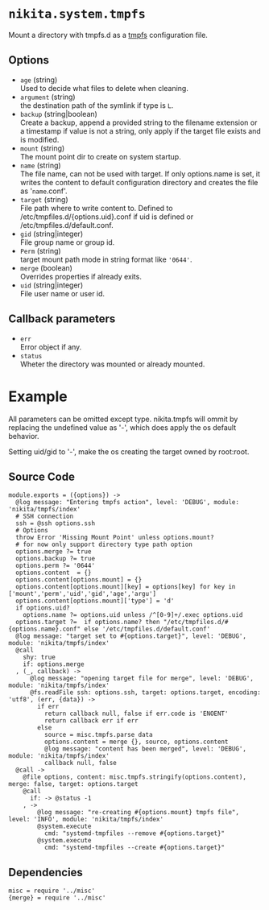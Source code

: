 
# `nikita.system.tmpfs`

Mount a directory with tmpfs.d as a [tmpfs](https://www.freedesktop.org/software/systemd/man/tmpfiles.d.html) configuration file.

## Options

* `age` (string)   
  Used to decide what files to delete when cleaning.
* `argument` (string)   
  the destination path of the symlink if type is `L`.
* `backup` (string|boolean)   
  Create a backup, append a provided string to the filename extension or a
  timestamp if value is not a string, only apply if the target file exists and
  is modified.
* `mount` (string)   
  The mount point dir to create on system startup.
* `name` (string)   
  The file name, can not be used with target. If only options.name is set, it
  writes the content to default configuration directory and creates the file 
  as '`name`.conf'.
* `target` (string)   
  File path where to write content to. Defined to /etc/tmpfiles.d/{options.uid}.conf
  if uid is defined or /etc/tmpfiles.d/default.conf.
* `gid` (string|integer)   
  File group name or group id.
* `Perm` (string)   
  target mount path mode in string format like `'0644'`.
* `merge` (boolean)   
   Overrides properties if already exits.
* `uid` (string|integer)   
  File user name or user id.

## Callback parameters

* `err`   
  Error object if any.
* `status`   
  Wheter the directory was mounted or already mounted.

# Example

All parameters can be omitted except type. nikita.tmpfs will ommit by replacing 
the undefined value as '-', which does apply the os default behavior.

Setting uid/gid to '-', make the os creating the target owned by root:root. 
    
## Source Code

    module.exports = ({options}) ->
      @log message: "Entering tmpfs action", level: 'DEBUG', module: 'nikita/tmpfs/index'
      # SSH connection
      ssh = @ssh options.ssh
      # Options
      throw Error 'Missing Mount Point' unless options.mount?
      # for now only support directory type path option
      options.merge ?= true
      options.backup ?= true
      options.perm ?= '0644'
      options.content  = {}
      options.content[options.mount] = {}
      options.content[options.mount][key] = options[key] for key in ['mount','perm','uid','gid','age','argu']
      options.content[options.mount]['type'] = 'd'
      if options.uid?
        options.name ?= options.uid unless /^[0-9]+/.exec options.uid
      options.target ?=  if options.name? then "/etc/tmpfiles.d/#{options.name}.conf" else '/etc/tmpfiles.d/default.conf'
      @log message: "target set to #{options.target}", level: 'DEBUG', module: 'nikita/tmpfs/index'
      @call
        shy: true
        if: options.merge
      , (_, callback) ->
          @log message: "opening target file for merge", level: 'DEBUG', module: 'nikita/tmpfs/index'
          @fs.readFile ssh: options.ssh, target: options.target, encoding: 'utf8', (err, {data}) ->
            if err
              return callback null, false if err.code is 'ENOENT'
              return callback err if err
            else
              source = misc.tmpfs.parse data
              options.content = merge {}, source, options.content
              @log message: "content has been merged", level: 'DEBUG', module: 'nikita/tmpfs/index'
              callback null, false
      @call ->
        @file options, content: misc.tmpfs.stringify(options.content), merge: false, target: options.target
        @call
          if: -> @status -1
        , ->
            @log message: "re-creating #{options.mount} tmpfs file", level: 'INFO', module: 'nikita/tmpfs/index'
            @system.execute
              cmd: "systemd-tmpfiles --remove #{options.target}"
            @system.execute
              cmd: "systemd-tmpfiles --create #{options.target}"

## Dependencies

    misc = require '../misc'
    {merge} = require '../misc'

[conf-tmpfs]: https://www.freedesktop.org/software/systemd/man/tmpfiles.d.html
